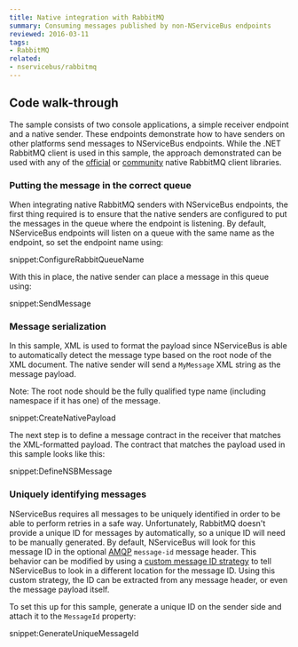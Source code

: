 ```yaml
---
title: Native integration with RabbitMQ
summary: Consuming messages published by non-NServiceBus endpoints
reviewed: 2016-03-11
tags:
- RabbitMQ
related:
- nservicebus/rabbitmq
---
```



## Code walk-through

The sample consists of two console applications, a simple receiver endpoint and a native sender. These endpoints demonstrate how to have senders on other platforms send messages to NServiceBus endpoints. While the .NET RabbitMQ client is used in this sample, the approach demonstrated can be used with any of the [official](https://www.rabbitmq.com/download.html) or [community](https://www.rabbitmq.com/devtools.html) native RabbitMQ client libraries.


### Putting the message in the correct queue

When integrating native RabbitMQ senders with NServiceBus endpoints, the first thing required is to ensure that the native senders are configured to put the messages in the queue where the endpoint is listening. By default, NServiceBus endpoints will listen on a queue with the same name as the endpoint, so set the endpoint name using:

snippet:ConfigureRabbitQueueName

With this in place, the native sender can place a message in this queue using:

snippet:SendMessage


### Message serialization

In this sample, XML is used to format the payload since NServiceBus is able to automatically detect the message type based on the root node of the XML document. The native sender will send a `MyMessage` XML string as the message payload.

Note: The root node should be the fully qualified type name (including namespace if it has one) of the message.

snippet:CreateNativePayload

The next step is to define a message contract in the receiver that matches the XML-formatted payload. The contract that matches the payload used in this sample looks like this:

snippet:DefineNSBMessage


### Uniquely identifying messages

NServiceBus requires all messages to be uniquely identified in order to be able to perform retries in a safe way. Unfortunately, RabbitMQ doesn't provide a unique ID for messages by automatically, so a unique ID will need to be manually generated. By default, NServiceBus will look for this message ID in the optional [AMQP](https://www.rabbitmq.com/amqp-0-9-1-reference.html) `message-id` message header. This behavior can be modified by using a [custom message ID strategy](/nservicebus/rabbitmq/configuration-api.md#configuring-rabbitmq-transport-to-be-used-controlling-the-message-id-strategy) to tell NServiceBus to look in a different location for the message ID. Using this custom strategy, the ID can be extracted from any message header, or even the message payload itself.

To set this up for this sample, generate a unique ID on the sender side and attach it to the `MessageId` property:

snippet:GenerateUniqueMessageId